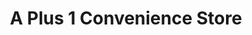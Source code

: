 ---
title: "A Plus 1 Convenience Store"
url: /calgary/a-plus-1-convenience-store/
shop: convenience
---